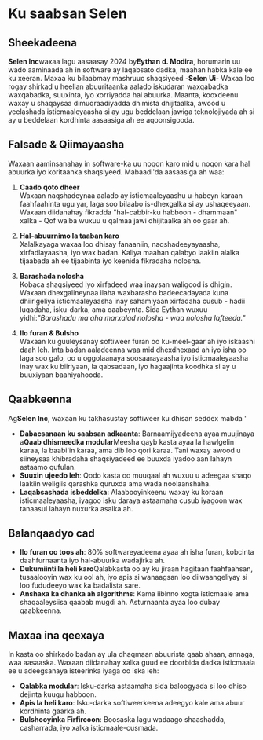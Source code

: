 # Ku saabsan Selen

## Sheekadeena

**Selen Inc**waxaa lagu aasaasay 2024 by**Eythan d. Modira**, horumarin uu wado aaminaada ah in software ay laqabsato dadka, maahan habka kale ee ku xeeran. Maxaa ku bilaabmay mashruuc shaqsiyeed -**Selen Ui**- Waxaa loo rogay shirkad u heellan abuuritaanka aalado iskudaran waxqabadka waxqabadka, suuxinta, iyo xorriyadda hal abuurka. Maanta, kooxdeenu waxay u shaqaysaa dimuqraadiyadda dhimista dhijitaalka, awood u yeelashada isticmaaleyaasha si ay ugu beddelaan jawiga teknolojiyada ah si ay u beddelaan kordhinta aasaasiga ah ee aqoonsigooda.

## Falsade & Qiimayaasha

Waxaan aaminsanahay in software-ka uu noqon karo mid u noqon kara hal abuurka iyo koritaanka shaqsiyeed. Mabaadi'da aasaasiga ah waa:

1. **Caado qoto dheer**\
   Waxaan naqshadeynaa aalado ay isticmaaleyaashu u-habeyn karaan faahfaahinta ugu yar, laga soo bilaabo is-dhexgalka si ay ushaqeeyaan. Waxaan diidanahay fikradda "hal-cabbir-ku habboon - dhammaan" xalka - Qof walba wuxuu u qalmaa jawi dhijitaalka ah oo gaar ah.

2. **Hal-abuurnimo la taaban karo**\
   Xalalkayaga waxaa loo dhisay fanaaniin, naqshadeeyayaasha, xirfadlayaasha, iyo wax badan. Kaliya maahan qalabyo laakiin alalka tijaabada ah ee tijaabinta iyo keenida fikradaha nolosha.

3. **Barashada nolosha**\
   Kobaca shaqsiyeed iyo xirfadeed waa inaysan waligood is dhigin. Waxaan dhexgalineynaa ilaha waxbarasho badeecadayada kuna dhiirigeliya isticmaaleyaasha inay sahamiyaan xirfadaha cusub - hadii luqadaha, isku-darka, ama qaabeynta. Sida Eythan wuxuu yidhi:*"Barashadu ma aha marxalad nolosha - waa nolosha lafteeda."*

4. **Ilo furan & Bulsho**\
   Waxaan ku guuleysanay softiweer furan oo ku-meel-gaar ah iyo iskaashi daah leh. Inta badan aaladeenna waa mid dhexdhexaad ah iyo isha oo laga soo galo, oo u oggolaanaya soosaarayaasha iyo isticmaaleyaasha inay wax ku biiriyaan, la qabsadaan, iyo hagaajinta koodhka si ay u buuxiyaan baahiyahooda.

## Qaabkeenna

Ag**Selen Inc**, waxaan ku takhasustay softiweer ku dhisan seddex mabda '

* **Dabacsanaan ku saabsan adkaanta**: Barnaamijyadeena ayaa muujinaya a**Qaab dhismeedka modular**Meesha qayb kasta ayaa la hawlgelin karaa, la baabi'in karaa, ama dib loo qori karaa. Tani waxay awood u siineysaa khibradaha shaqsiyadeed ee buuxda iyadoo aan lahayn astaamo qufulan.
* **Suuxin ujeedo leh**: Qodo kasta oo muuqaal ah wuxuu u adeegaa shaqo laakiin weligiis qarashka quruxda ama wada noolaanshaha.
* **Laqabsashada isbeddelka**: Alaabooyinkeenu waxay ku koraan isticmaaleyaasha, iyagoo isku daraya astaamaha cusub iyagoon wax tanaasul lahayn nuxurka asalka ah.

## Balanqaadyo cad

* **Ilo furan oo toos ah**: 80% softwareyadeena ayaa ah isha furan, kobcinta daahfurnaanta iyo hal-abuurka wadajirka ah.
* **Dukumiinti la heli karo**Qalabkasta oo ay ku jiraan hagitaan faahfaahsan, tusaalooyin wax ku ool ah, iyo apis si wanaagsan loo diiwaangeliyay si loo fududeeyo wax ka badalista sare.
* **Anshaxa ka dhanka ah algorithms**: Kama iibinno xogta isticmaale ama shaqaaleysiisa qaabab mugdi ah. Asturnaanta ayaa loo dubay qaabkeenna.

## Maxaa ina qeexaya

In kasta oo shirkado badan ay ula dhaqmaan abuurista qaab ahaan, annaga, waa aasaaska. Waxaan diidanahay xalka guud ee doorbida dadka isticmaala ee u adeegsanaya isteerinka iyaga oo iska leh:

* **Qalabka modular**: Isku-darka astaamaha sida baloogyada si loo dhiso dejinta kuugu habboon.
* **Apis la heli karo**: Isku-darka softiweerkeena adeegyo kale ama abuur kordhinta gaarka ah.
* **Bulshooyinka Firfircoon**: Boosaska lagu wadaago shaashadda, casharrada, iyo xalka isticmaale-cusmada.
